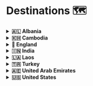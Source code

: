 # Destinations 🗺

<details>
  <summary><strong>🇦🇱 Albania</strong></summary>
  <ul>
    <li>Berat</li>
    <li>Divjakë</li>
    <li>Durrës</li>
    <li>Gjirokastër</li>
    <li>Himarë</li>
    <li>Ksamil</li>
    <li>Sarandë</li>
    <li>Shkodër</li>
    <li>Theth</li>
    <li>Tiranë</li>
    <li>Valbonë</li>
    <li>Vlorë</li>
  </ul>
</details>

<details>
  <summary><strong>🇰🇭 Cambodia</strong></summary>
  <ul>
    <li>Chong Khneas</li>
    <li>Phnom Penh</li>
    <li>Siem Reap</li>
    <li>Trapeang Kreal</li>
  </ul>
</details>

<details>
  <summary><strong>🏴󠁧󠁢󠁥󠁮󠁧󠁿 England</strong></summary>
  <ul>
    <li><a href="cambridge">Cambridge</a></li>
    <li><a href="leeds">Leeds</a></li>
    <li><a href="london">London</a></li>
  </ul>
</details>

<details>
  <summary><strong>🇮🇳 India</strong></summary>
  <ul>
    <li>Alleppey</li>
    <li>Bidar</li>
    <li><a href="chicham">Chicham</a></li>
    <li><a href="chitkul">Chitkul</a></li>
    <li>Coimbatore</li>
    <li><a href="delhi">Delhi</a></li>
    <li><a href="dhankar">Dhankar</a></li>
    <li>Gokarna</li>
    <li>Gurgaon</li>
    <li><a href="hyderabad">Hyderabad</a></li>
    <li><a href="kaza">Kaza</a></li>
    <li><a href="kalpa">Kalpa</a></li>
    <li>Kochi</li>
    <li>Munnar</li>
    <li><a href="nako">Nako</a></li>
    <li>Ooty</li>
    <li>Periyar</li>
    <li>Pondicherry</li>
    <li>Pune</li>
    <li><a href="shimla">Shimla</a></li>
    <li><a href="tabo">Tabo</a></li>
  </ul>
</details>

<details>
  <summary><strong>🇱🇦 Laos</strong></summary>
  <ul>
    <li>4000 Islands</li>
    <li>Luang Prabang</li>
    <li>Pakse</li>
    <li>Vang Vieng</li>
    <li>Vientiane</li>
  </ul>
</details>

<details>
  <summary><strong>🇹🇷 Turkey</strong></summary>
  <ul>
    <li>Antalya</li>
    <li>Cappadocia</li>
    <li>Çanakkale</li>
    <li>Ephesus</li>
    <li>Istanbul</li>
    <li>Marmaris</li>
    <li>Pamukkale</li>
  </ul>
</details>

<details>
  <summary><strong>🇦🇪 United Arab Emirates</strong></summary>
  <ul>
    <li>Abu Dhabi</li>
    <li>Dubai</li>
  </ul>
</details>

<details>
  <summary><strong>🇺🇸 United States</strong></summary>
  <ul>
    <li>Half-Moon Bay</li>
    <li>San Francisco</li>
    <li>San Jose</li>
  </ul>
</details>
